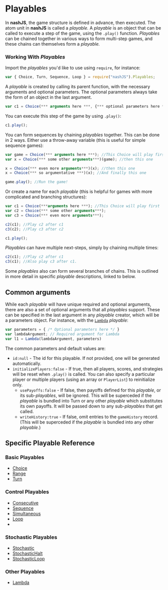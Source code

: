# Playables

In **nashJS**, the game structure is defined in advance, then executed. The atom unit in **nashJS** is called a _playable._ A _playable_ is an object that can be called to execute a step of the game, using the `.play()` function. _Playables_ can be chained together in various ways to form multi-step games, and these chains can themselves form a _playable._

### Working With _Playables_

Import the _playables_ you'd like to use using `require`, for instance:

```js
var { Choice, Turn, Sequence, Loop } = require("nashJS").Playables;
```

A _playable_ is created by calling its parent function, with the necessary arguments and optional parameters. The optional parameters always take the form of an object in the last argument.

```js
var c1 = Choice(*** arguments here ***, {*** optional parameters here ***});
```

You can execute this step of the game by using `.play()`:

```js
c1.play();
```

You can form sequences by chaining _playables_ together. This can be done in 2 ways. Either use a throw-away variable \(this is useful for simple sequence games\):

```js
var game = Choice(*** arguments here ***); //This Choice will play first
var x = Choice(*** some other arguments***)(game); //then this one

x = Choice(*** even more arguments***)(x); //then this one
x = Choice(*** so argumentative ***)(x); //And finally this one

game.play(); //Run the game!
```

Or create a name for each _playable_ (this is helpful for games with more complicated and branching structures\):

```js
var c1 = Choice(***arguments here ***); //This Choice will play first
var c2 = Choice(*** some other arguments***);
var c3 = Choice(*** even more arguments***);

c2(c1); //Play c2 after c1
c3(c2); //Play c3 after c2

c1.play();
```

_Playables_ can have multiple next-steps, simply by chaining multiple times:

```javascript
c2(c1); //Play c2 after c1
c3(c1); //Also play c3 after c1.
```

Some _playables_ also can form several branches of chains. This is outlined in more detail in specific _playable_ descriptions, linked to below.

## Common arguments
While each _playable_ will have unique required and optional arguments, there are also a set of optional arguments that all _playables_ support. These can be specified in the last argument in any _playable_ creator, which will be a parameters object. For instance, with the [`Lambda`]("./lambda.md) _playable_:

```js
var parameters = { /* Optional parameters here */ }
var lambdaArgument; // Required argument for Lambda
var l1 = Lambda(lambdaArgument, parameters)
```
The common parameters and default values are:

* `id:null` - The id for this playable. If not provided, one will be generated automatically.
* `initializePlayers:false` - If true, then all players, scores, and strategies will be reset when `.play()` is called. You can also specify a particular player or multiple players (using an array or `PlayerList`) to reinitialize only.
  * `usePayoffs:false` - If false, then payoffs defined for this _playable_, or its sub-_playables_, will be ignored. This will be superceded if the _playable_ is bundled into Turn or any other _playable_ which substitutes its own payoffs. It will be passed down to any sub-_playables_ that get called. 
  * `writeHistory:true` - If false, omit entries to the `gameHistory` record. (This will be superceded if the _playable_ is bundled into any other _playable._)


## Specific Playable Reference

### Basic Playables

* [Choice](./choice.md)
* [Range](./range.md)
* [Turn](./turn.md)

### Control Playables

* [Consecutive](./consecutive.md)
* [Sequence](./sequence.md)
* [Simultaneous](./simultaneous.md)
* [Loop](./loop.md)
* 

### Stochastic Playables

* [Stochastic](./stochastic.md)
* [StochasticHalt](./stochastic-halt.md)
* [StochasticLoop](./stochastic-loop.md)

### Other Playables

* [Lambda](./lambda.md)